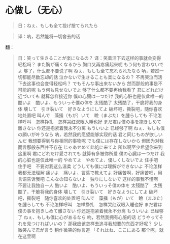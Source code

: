 # 心做し（无心）

> 日：ねぇ、もしも全て投げ捨てられたら

> 译：吶，若然能将一切舍去的话

  翻：

> 日：笑って生きることが楽になるの？
译：笑着活下去这样的事就会变得轻松吗？
また胸が痛くなるから
胸口又再疼痛起來呢
もう何も言わないでよ
够了，什么都不要说了啊
ねぇ、もしも全て忘れられたなら
吶，若然一切都能尽数忘却的話
泣かないで生きることも楽になるの？
不再哭泣而活下去这事也会变得轻松吗？
でもそんな事出来ないから
然而那般的事是不可能的呢
もう何も見せないでよ
够了什么都不要再给我看了
君にどれだけ近づいても
就算怎样接近你
僕の心臓は一つだけ
我的心脏也是仅此唯一的
酷いよ　酷いよ、もういっそ僕の体を
太残酷了 太残酷了，干脆将我的身体
壊して　引き裂いて　好きなようにしてよ
破坏吧，撕裂吧，随你喜欢地处置吧
叫んで　藻掻（もが）いて　瞼（まぶた）を腫らしても
不论怎样呼叫　怎样挣扎　怎样哭红双眼入睡也好
まだ君は僕の事を抱きしめて離さない
你还是抱紧着我永不分离
もういいよ
已经够了啊
ねぇ、もしも僕の願いが叶うなら
吶，若然我的愿望能够实现的话
君と同じものが欲しいんだ
我想要得到与你相同的事物呢
でも僕には存在しないから
但因为对我而言那般东西并不存在
じゃあせめて此処に来てよ
所以啊至少希望你来到这里啊
君にどれだけ愛されても
就算有多被你所爱
僕の心臓は一つだけ
我的心脏也是仅此唯一的
やめてよ　やめてよ、優しくしないでよ
住手吧　住手吧　不要对我这么温柔
どうしても僕には理解ができないよ
不论怎样我都无法理解
痛いよ　痛いよ、言葉で教えてよ
好痛苦啊，好痛苦吧，用言语告诉我吧
こんなの知らないよ　独りにしないで
这样的事我不懂啊　不要让我独自一人
酷いよ　酷いよ、もういっそ僕の体を
太殘酷了　太残酷了，干脆将我的身体
壊して　引き裂いて　好きなようにしてよ
破坏吧，撕裂吧　随你喜欢的处置吧
叫んで　藻掻（もが）いて　瞼（まぶた）を腫らしても
不论怎样呼叫　怎样挣扎　怎样哭红双眼入睡也好
まだ君は僕の事を抱きしめて離さない
你还是抱紧着我永不分离
もういいよ
已经够了
ねぇ、もしも僕に心があるなら
吶，若然我拥有心脏的话
どうやってそれを見つければいいの？
那我应该怎样去追寻我想要的东西才好呢？
少し微笑んで君が言う
稍作微笑的你言道
「それはね、ここにある
那个呢，就在这里啊
